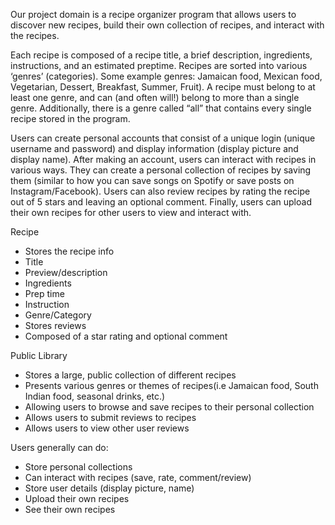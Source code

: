 Our project domain is a recipe organizer program that allows users to discover new recipes, build their own collection of recipes, and interact with the recipes. 

Each recipe is composed of a recipe title, a brief description, ingredients, instructions, and an estimated preptime. Recipes are sorted into various ‘genres’ (categories). Some example genres: Jamaican food, Mexican food, Vegetarian, Dessert, Breakfast, Summer, Fruit). A recipe must belong to at least one genre, and can (and often will!) belong to more than a single genre. Additionally, there is a genre called “all” that contains every single recipe stored in the program.

Users can create personal accounts that consist of a unique login (unique username and password) and display information (display picture and display name). After making an account, users can interact with recipes in various ways. They can create a personal collection of recipes by saving them (similar to how you can save songs on Spotify or save posts on Instagram/Facebook). Users can also review recipes by rating the recipe out of 5 stars and leaving an optional comment. Finally, users can upload their own recipes for other users to view and interact with.

Recipe
  - Stores the recipe info
  - Title
  - Preview/description
  - Ingredients
  - Prep time
  - Instruction
  - Genre/Category
  - Stores reviews
  - Composed of a star rating and optional comment

Public Library
  - Stores a large, public collection of different recipes 
  - Presents various genres or themes of recipes(i.e Jamaican food, South Indian food, seasonal drinks, etc.)
  - Allowing users to browse and save recipes to their personal collection
  - Allows users to submit reviews to recipes 
  - Allows users to view other user reviews

Users generally can do:
  - Store personal collections 
  - Can interact with recipes (save, rate, comment/review)
  - Store user details (display picture, name)
  - Upload their own recipes
  - See their own recipes 
